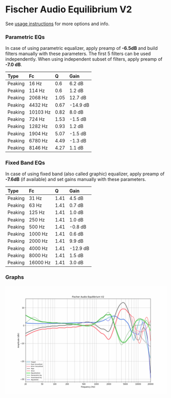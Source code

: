 # Fischer Audio Equilibrium V2
See [usage instructions](https://github.com/jaakkopasanen/AutoEq#usage) for more options and info.

### Parametric EQs
In case of using parametric equalizer, apply preamp of **-6.5dB** and build filters manually
with these parameters. The first 5 filters can be used independently.
When using independent subset of filters, apply preamp of **-7.0 dB**.

| Type    | Fc       |    Q | Gain     |
|:--------|:---------|:-----|:---------|
| Peaking | 16 Hz    | 0.6  | 6.2 dB   |
| Peaking | 114 Hz   | 0.6  | 1.2 dB   |
| Peaking | 2068 Hz  | 1.05 | 12.7 dB  |
| Peaking | 4432 Hz  | 0.67 | -14.9 dB |
| Peaking | 10103 Hz | 0.82 | 8.0 dB   |
| Peaking | 724 Hz   | 1.53 | -1.5 dB  |
| Peaking | 1282 Hz  | 0.93 | 1.2 dB   |
| Peaking | 1904 Hz  | 5.07 | -1.5 dB  |
| Peaking | 6780 Hz  | 4.49 | -1.3 dB  |
| Peaking | 8146 Hz  | 4.27 | 1.1 dB   |

### Fixed Band EQs
In case of using fixed band (also called graphic) equalizer, apply preamp of **-7.6dB**
(if available) and set gains manually with these parameters.

| Type    | Fc       |    Q | Gain     |
|:--------|:---------|:-----|:---------|
| Peaking | 31 Hz    | 1.41 | 4.5 dB   |
| Peaking | 63 Hz    | 1.41 | 0.7 dB   |
| Peaking | 125 Hz   | 1.41 | 1.0 dB   |
| Peaking | 250 Hz   | 1.41 | 1.0 dB   |
| Peaking | 500 Hz   | 1.41 | -0.8 dB  |
| Peaking | 1000 Hz  | 1.41 | 0.6 dB   |
| Peaking | 2000 Hz  | 1.41 | 9.9 dB   |
| Peaking | 4000 Hz  | 1.41 | -12.9 dB |
| Peaking | 8000 Hz  | 1.41 | 1.5 dB   |
| Peaking | 16000 Hz | 1.41 | 3.0 dB   |

### Graphs
![](./Fischer%20Audio%20Equilibrium%20V2.png)